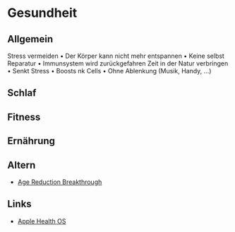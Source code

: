 # Gesundheit

## Allgemein

Stress vermeiden
    • Der Körper kann nicht mehr entspannen
    • Keine selbst Reparatur 
    • Immunsystem wird zurückgefahren
Zeit in der Natur verbringen 
    • Senkt Stress 
    • Boosts nk Cells
    • Ohne Ablenkung (Musik, Handy, …)

## Schlaf

## Fitness

## Ernährung

## Altern

- [Age Reduction Breakthrough](https://joshmitteldorf.scienceblog.com/2020/05/11/age-reduction-breakthrough/)

## Links

- [Apple Health OS](https://divinations.substack.com/p/healthos)
